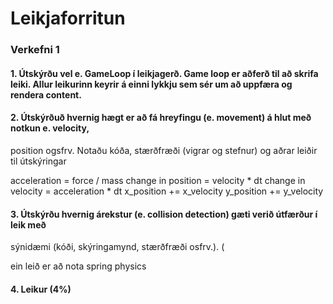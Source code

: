 # Leikjaforritun

### Verkefni 1

#### 1. Útskýrðu vel e. GameLoop í leikjagerð. Game loop er aðferð til að skrifa leiki. Allur leikurinn keyrir á einni lykkju sem sér um að uppfæra og rendera content.

#### 2. Útskýrðuð hvernig hægt er að fá hreyfingu (e. movement) á hlut með notkun e. velocity,
position ogsfrv. Notaðu kóða, stærðfræði (vigrar og stefnur) og aðrar leiðir til
útskýringar


acceleration = force / mass
change in position = velocity * dt
change in velocity = acceleration * dt
x_position += x_velocity
y_position += y_velocity

#### 3. Útskýrðu hvernig árekstur (e. collision detection) gæti verið útfærður í leik með
sýnidæmi (kóði, skýringamynd, stærðfræði osfrv.). (

ein leið er að nota spring physics 

#### 4. Leikur (4%)
